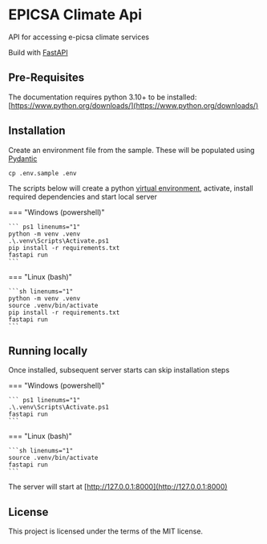 # EPICSA Climate Api

API for accessing e-picsa climate services

Build with [FastAPI](https://fastapi.tiangolo.com/)

## Pre-Requisites

The documentation requires python 3.10+ to be installed:  
[https://www.python.org/downloads/](https://www.python.org/downloads/)

## Installation

Create an environment file from the sample. These will be populated using [Pydantic](https://docs.pydantic.dev/usage/settings/)

```
cp .env.sample .env
```

The scripts below will create a python [virtual environment](https://docs.python.org/3/library/venv.html), activate, install required dependencies and start local server

=== "Windows (powershell)"

    ``` ps1 linenums="1"
    python -m venv .venv
    .\.venv\Scripts\Activate.ps1
    pip install -r requirements.txt
    fastapi run
    ```

=== "Linux (bash)"

    ```sh linenums="1"
    python -m venv .venv
    source .venv/bin/activate
    pip install -r requirements.txt
    fastapi run
    ```

## Running locally

Once installed, subsequent server starts can skip installation steps

=== "Windows (powershell)"

    ``` ps1 linenums="1"
    .\.venv\Scripts\Activate.ps1
    fastapi run
    ```

=== "Linux (bash)"

    ```sh linenums="1"
    source .venv/bin/activate
    fastapi run
    ```

The server will start at [http://127.0.0.1:8000](http://127.0.0.1:8000)

## License

This project is licensed under the terms of the MIT license.
